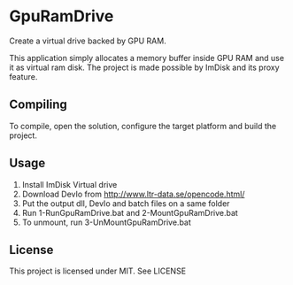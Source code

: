 # GpuRamDrive
Create a virtual drive backed by GPU RAM.

This application simply allocates a memory buffer inside GPU RAM and use it as virtual ram disk. The project is made possible by ImDisk and its proxy feature.

## Compiling
To compile, open the solution, configure the target platform and build the project.

## Usage
1. Install ImDisk Virtual drive
2. Download DevIo from http://www.ltr-data.se/opencode.html/
3. Put the output dll, DevIo and batch files on a same folder
4. Run 1-RunGpuRamDrive.bat and 2-MountGpuRamDrive.bat
5. To unmount, run 3-UnMountGpuRamDrive.bat

## License
This project is licensed under MIT. See LICENSE

